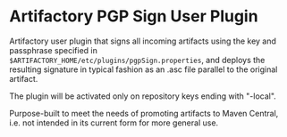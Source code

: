 Artifactory PGP Sign User Plugin
================================

Artifactory user plugin that signs all incoming artifacts using the key and
passphrase specified in `$ARTIFACTORY_HOME/etc/plugins/pgpSign.properties`, and
deploys the resulting signature in typical fashion as an .asc file parallel to
the original artifact.

The plugin will be activated only on repository keys ending with "-local".

Purpose-built to meet the needs of promoting artifacts to Maven Central, i.e.
not intended in its current form for more general use.
